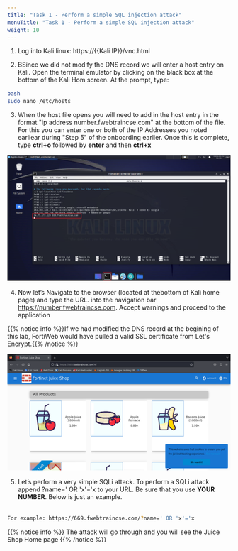 ```yaml
---
title: "Task 1 - Perform a simple SQL injection attack"
menuTitle: "Task 1 - Perform a simple SQL injection attack"
weight: 10
---
```



1. Log into Kali linux: https://{{Kali IP}}/vnc.html

2. BSince we did not modify the DNS record we will enter a host entry on Kali.  Open the terminal emulator by clicking on the black box at the bottom of the Kali Hom screen. At the prompt, type:

```sh
bash
sudo nano /etc/hosts
```

3. When the host file opens you will need to add in the host entry in the format "ip address number.fwebtraincse.com" at the bottom of the file.  For this you can enter one or both of the IP Addresses you noted earliear during "Step 5" of the onboarding earlier.   Once this is complete, type **ctrl+o** followed by **enter** and then **ctrl+x**

![Hosts](hosts.png)

4. Now let’s Navigate to the browser (located at thebottom of Kali home page) and type the URL. into the navigation bar https://number.fwebtraincse.com.  Accept warnings and proceed to the application

{{% notice info %}}If we had modified the DNS record at the begining of this lab, FortiWeb would have pulled a valid SSL certificate from Let's Encrypt.{{% /notice %}}

![stud-home](studhome.png)

5. Let’s perform a very simple SQLi attack. To perform a SQLi attack append ?name=' OR 'x'='x to your URL.  Be sure that you use **YOUR NUMBER**.  Below is just an example.

```sh

For example: https://669.fwebtraincse.com/?name=' OR 'x'='x

```

{{% notice info %}}
The attack will go through and you will see the Juice Shop Home page
{{% /notice %}}

